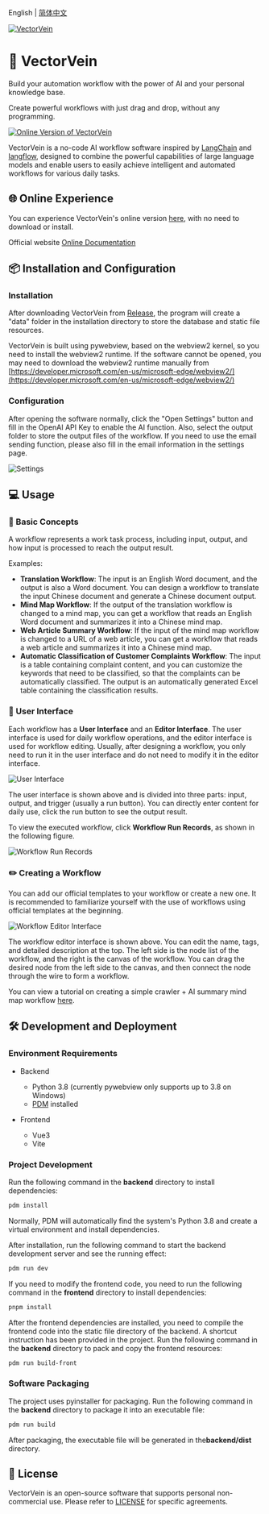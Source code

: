 English | [简体中文](README_en.md)

[![VectorVein](resources/images/vector-vein-with-text-primary-en.svg)](https://vectorvein.com)

# 🔀 VectorVein

Build your automation workflow with the power of AI and your personal knowledge base.

Create powerful workflows with just drag and drop, without any programming.

[![Online Version of VectorVein](resources/images/demo-en.gif)](https://github.com/AndersonBY/vector-vein)

VectorVein is a no-code AI workflow software inspired by [LangChain](https://github.com/hwchase17/langchain) and [langflow](https://github.com/logspace-ai/langflow), designed to combine the powerful capabilities of large language models and enable users to easily achieve intelligent and automated workflows for various daily tasks.

## 🌐 Online Experience

You can experience VectorVein's online version [here](https://vectorvein.com/en), with no need to download or install.

Official website [Online Documentation](https://vectorvein.com/help/docs/introduction)

## 📦 Installation and Configuration

### Installation

After downloading VectorVein from [Release](https://github.com/AndersonBY/vector-vein/releases/), the program will create a "data" folder in the installation directory to store the database and static file resources.

VectorVein is built using pywebview, based on the webview2 kernel, so you need to install the webview2 runtime. If the software cannot be opened, you may need to download the webview2 runtime manually from [https://developer.microsoft.com/en-us/microsoft-edge/webview2/](https://developer.microsoft.com/en-us/microsoft-edge/webview2/)

### Configuration

After opening the software normally, click the "Open Settings" button and fill in the OpenAI API Key to enable the AI function. Also, select the output folder to store the output files of the workflow. If you need to use the email sending function, please also fill in the email information in the settings page.

![Settings](resources/images/settings1-en.jpg)

## 💻 Usage

### 📖 Basic Concepts

A workflow represents a work task process, including input, output, and how input is processed to reach the output result.

Examples:

- **Translation Workflow**: The input is an English Word document, and the output is also a Word document. You can design a workflow to translate the input Chinese document and generate a Chinese document output.
- **Mind Map Workflow**: If the output of the translation workflow is changed to a mind map, you can get a workflow that reads an English Word document and summarizes it into a Chinese mind map.
- **Web Article Summary Workflow**: If the input of the mind map workflow is changed to a URL of a web article, you can get a workflow that reads a web article and summarizes it into a Chinese mind map.
- **Automatic Classification of Customer Complaints Workflow**: The input is a table containing complaint content, and you can customize the keywords that need to be classified, so that the complaints can be automatically classified. The output is an automatically generated Excel table containing the classification results.

### 🔎 User Interface

Each workflow has a **User Interface** and an **Editor Interface**. The user interface is used for daily workflow operations, and the editor interface is used for workflow editing. Usually, after designing a workflow, you only need to run it in the user interface and do not need to modify it in the editor interface.

![User Interface](resources/images/user-interface1-en.jpg)

The user interface is shown above and is divided into three parts: input, output, and trigger (usually a run button). You can directly enter content for daily use, click the run button to see the output result.

To view the executed workflow, click **Workflow Run Records**, as shown in the following figure.

![Workflow Run Records](resources/images/workflow-record-en.jpg)

### ✏️ Creating a Workflow

You can add our official templates to your workflow or create a new one. It is recommended to familiarize yourself with the use of workflows using official templates at the beginning.

![Workflow Editor Interface](resources/images/editor-en.jpg)

The workflow editor interface is shown above. You can edit the name, tags, and detailed description at the top. The left side is the node list of the workflow, and the right is the canvas of the workflow. You can drag the desired node from the left side to the canvas, and then connect the node through the wire to form a workflow.

You can view a tutorial on creating a simple crawler + AI summary mind map workflow [here](TUTORIAL_en.md).

## 🛠️ Development and Deployment

### Environment Requirements

- Backend
  - Python 3.8 (currently pywebview only supports up to 3.8 on Windows)
  - [PDM](https://pdm.fming.dev/latest/#installation) installed

- Frontend
  - Vue3
  - Vite

### Project Development

Run the following command in the **backend** directory to install dependencies:

```bash
pdm install
```

Normally, PDM will automatically find the system's Python 3.8 and create a virtual environment and install dependencies.

After installation, run the following command to start the backend development server and see the running effect:

```bash
pdm run dev
```

If you need to modify the frontend code, you need to run the following command in the **frontend** directory to install dependencies:

```bash
pnpm install
```

After the frontend dependencies are installed, you need to compile the frontend code into the static file directory of the backend. A shortcut instruction has been provided in the project. Run the following command in the **backend** directory to pack and copy the frontend resources:

```bash
pdm run build-front
```

### Software Packaging

The project uses pyinstaller for packaging. Run the following command in the **backend** directory to package it into an executable file:

```bash
pdm run build
```

After packaging, the executable file will be generated in the**backend/dist** directory.

## 📄 License

VectorVein is an open-source software that supports personal non-commercial use. Please refer to [LICENSE](LICENSE.md) for specific agreements.